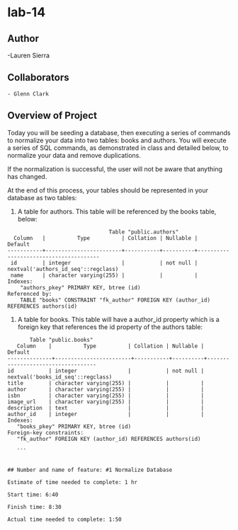 # lab-14

## Author

-Lauren Sierra

## Collaborators

    - Glenn Clark

## Overview of Project

Today you will be seeding a database, then executing a series of commands to normalize your data into two tables: books and authors. You will execute a series of SQL commands, as demonstrated in class and detailed below, to normalize your data and remove duplications.

If the normalization is successful, the user will not be aware that anything has changed.

At the end of this process, your tables should be represented in your database as two tables:

1. A table for authors. This table will be referenced by the books table, below:

```
                                Table "public.authors"
  Column   |          Type          | Collation | Nullable |                Default
-----------+------------------------+-----------+----------+---------------------------------------
 id        | integer                |           | not null | nextval('authors_id_seq'::regclass)
 name      | character varying(255) |           |          |
Indexes:
    "authors_pkey" PRIMARY KEY, btree (id)
Referenced by:
    TABLE "books" CONSTRAINT "fk_author" FOREIGN KEY (author_id) REFERENCES authors(id)

 ```

 1. A table for books. This table will have a author_id property which is a foreign key that references the id property of the authors table:

 ```
        Table "public.books"
    Column    |          Type          | Collation | Nullable |              Default
--------------+------------------------+-----------+----------+-----------------------------------
 id           | integer                |           | not null | nextval('books_id_seq'::regclass)
 title        | character varying(255) |           |          |
 author       | character varying(255) |           |          |
 isbn         | character varying(255) |           |          |
 image_url    | character varying(255) |           |          |
 description  | text                   |           |          |
 author_id    | integer                |           |          |
Indexes:
    "books_pkey" PRIMARY KEY, btree (id)
Foreign-key constraints:
    "fk_author" FOREIGN KEY (author_id) REFERENCES authors(id)

    ```


## Number and name of feature: #1 Normalize Database

Estimate of time needed to complete: 1 hr

Start time: 6:40

Finish time: 8:30

Actual time needed to complete: 1:50